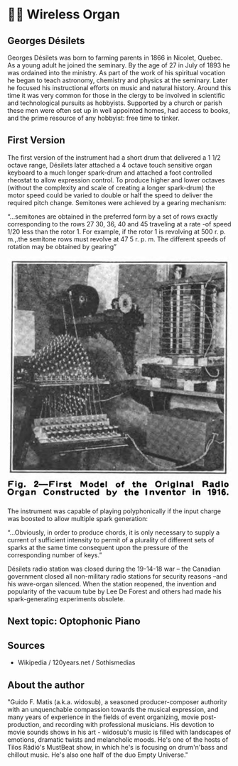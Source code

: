 # 📡🧠 Wireless Organ

## Georges Désilets

Georges Désilets was born to farming parents in 1866 in Nicolet, Quebec. As a young adult he joined the
seminary. By the age of 27 in July of 1893 he was ordained into the ministry. As part of the work of his spiritual
vocation he began to teach astronomy, chemistry and physics at the seminary. Later he focused his instructional
efforts on music and natural history. Around this time it was very common for those in the clergy to be involved in
scientific and technological pursuits as hobbyists. Supported by a church or parish these men were often set up in
well appointed homes, had access to books, and the prime resource of any hobbyist: free time to tinker.

## First Version

The first version of the instrument had a short drum that delivered a
1 1/2 octave range, Désilets later attached a 4 octave touch
sensitive organ keyboard to a much longer spark-drum and attached
a foot controlled rheostat to allow expression control.
To produce higher and lower octaves (without the complexity
and scale of creating a longer spark-drum) the motor speed could
be varied to double or half the speed to deliver the required pitch
change. Semitones were achieved by a gearing mechanism:

“…semitones are obtained in the preferred form by a set of rows
exactly corresponding to the rows 27 30, 36, 40 and 45 traveling
at a rate -of speed 1/20 less than the rotor 1. For example, if the
rotor 1 is revolving at 500 r. p. m.,.the semitone rows must revolve
at 47 5 r. p. m. The different speeds of rotation may be obtained
by gearing”

![A one-octave early Prototype of the Wireless Organ](_static/images/wireless-organ/raido-organ.png)

The instrument was capable of playing polyphonically if the
input charge was boosted to allow multiple spark generation:

“…Obviously, in order to produce chords, it is only necessary to supply a current of sufficient intensity to permit
of a plurality of different sets of sparks at the same time consequent upon the pressure of the corresponding
number of keys.”

Désilets radio station was closed during the 19-14-18 war – the Canadian government closed all non-military
radio stations for security reasons –and his wave-organ silenced. When the station reopened, the invention and
popularity of the vacuum tube by Lee De Forest and others had made his spark-generating experiments obsolete.

## Next topic: Optophonic Piano

## Sources

- Wikipedia / 120years.net / Sothismedias

## About the author

"Guido F. Matis (a.k.a. widosub), a seasoned producer-composer authority with an unquenchable compassion towards the musical
expression, and many years of experience in the fields of event organizing, movie post-production, and recording with professional
musicians. His devotion to movie sounds shows in his art - widosub's music is filled with landscapes of emotions, dramatic twists and
melancholic moods. He's one of the hosts of Tilos Rádió's MustBeat show, in which he's is focusing on drum'n'bass and chillout
music. He's also one half of the duo Empty Universe."
